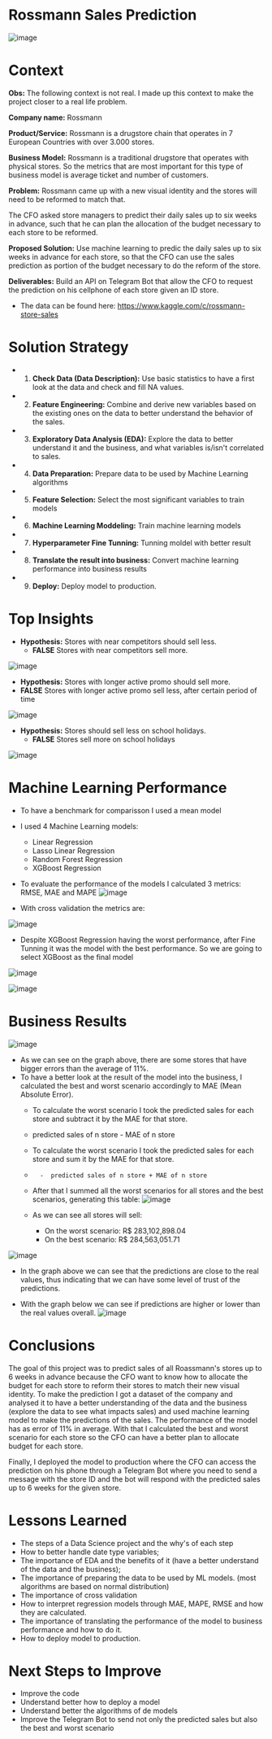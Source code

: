 # Rossmann Sales Prediction

![image](https://user-images.githubusercontent.com/72954917/119910864-7bb82a80-bf2e-11eb-885c-01168af8cbae.png)

# Context

**Obs:** The following context is not real. I made up this context to make the project closer to a real life problem.

**Company name:** Rossmann

**Product/Service:** Rossmann is a drugstore chain that operates in 7 European Countries with over 3.000 stores.

**Business Model:** Rossmann is a traditional drugstore that operates with physical stores. So the metrics that are most important for this type of business model is average ticket and number of customers.

**Problem:** Rossmann came up with a new visual identity and the stores will need to be reformed to match that.

The CFO asked store managers to predict their daily sales up to six weeks in advance, such that he can plan the allocation of the budget necessary to each store to be reformed.

**Proposed Solution:** Use machine learning to predic the daily sales up to six weeks in advance for each store, so that the CFO can use the sales prediction as portion of the budget necessary to do the reform of the store.

**Deliverables:** Build an API on Telegram Bot that allow the CFO to request the prediction on his cellphone of each store given an ID store.

- The data can be found here: https://www.kaggle.com/c/rossmann-store-sales

# Solution Strategy

- 1. **Check Data (Data Description):** Use basic statistics to have a first look at the data and check and fill NA values.
- 2. **Feature Engineering:** Combine and derive new variables based on the existing ones on the data to better understand the behavior of the sales.
- 3. **Exploratory Data Analysis (EDA):** Explore the data to better understand it and the business, and what variables is/isn't correlated to sales.
- 4. **Data Preparation:** Prepare data to be used by Machine Learning algorithms 
- 5. **Feature Selection:** Select the most significant variables to train models
- 6. **Machine Learning Moddeling:** Train machine learning models
- 7. **Hyperparameter Fine Tunning:** Tunning moldel with better result
- 8. **Translate the result into business:** Convert machine learning performance into business results
- 9. **Deploy:** Deploy model to production.

# Top Insights
- **Hypothesis:** Stores with near competitors should sell less.
  -  **FALSE** Stores with near competitors sell more.

![image](https://user-images.githubusercontent.com/72954917/120121760-a77c2000-c17b-11eb-990e-fa636f4b85f2.png)


-  **Hypothesis:** Stores with longer active promo should sell more.
  -  **FALSE** Stores with longer active promo sell less, after certain period of time

![image](https://user-images.githubusercontent.com/72954917/120121828-0b9ee400-c17c-11eb-8204-6019022c7f1a.png)


- **Hypothesis:** Stores should sell less on school holidays.
  - **FALSE** Stores sell more on school holidays

![image](https://user-images.githubusercontent.com/72954917/120122694-adc0cb00-c180-11eb-8a48-4ce25c3ad96b.png)


# Machine Learning Performance
- To have a benchmark for comparisson I used a mean model
- I used 4 Machine Learning models:
  - Linear Regression
  - Lasso Linear Regression
  - Random Forest Regression
  - XGBoost Regression

- To evaluate the performance of the models I calculated 3 metrics: RMSE, MAE and MAPE
![image](https://user-images.githubusercontent.com/72954917/119747241-ac359100-be68-11eb-8eee-b99c24586d4c.png)

- With cross validation the metrics are: 

![image](https://user-images.githubusercontent.com/72954917/119752441-6c27db80-be73-11eb-89ed-8c25c7e8c729.png)

- Despite XGBoost Regression having the worst performance, after Fine Tunning it was the model with the best performance. So we are going to select XGBoost as the final model

![image](https://user-images.githubusercontent.com/72954917/119761746-c3817800-be82-11eb-8baf-d4f45754b33d.png)

![image](https://user-images.githubusercontent.com/72954917/119765541-de0b1f80-be89-11eb-8316-984cf87dccbe.png)


# Business Results
![image](https://user-images.githubusercontent.com/72954917/119905379-8a004980-bf22-11eb-9509-fb82c9e4dde0.png)

- As we can see on the graph above, there are some stores that have bigger errors than the average of 11%.
- To have a better look at the result of the model into the business, I calculated the best and worst scenario accordingly to MAE (Mean Absolute Error).
  -  To calculate the worst scenario I took the predicted sales for each store and subtract it by the MAE for that store.
    -  predicted sales of n store - MAE of n store
  -  To calculate the worst scenario I took the predicted sales for each store and sum it by the MAE for that store.
    -       -  predicted sales of n store + MAE of n store
  - After that I summed all the worst scenarios for all stores and the best scenarios, generating this table:
![image](https://user-images.githubusercontent.com/72954917/119906223-2e36c000-bf24-11eb-8186-1f9cc9a01471.png)

  - As we can see all stores will sell:
    - On the worst scenario: R$ 283,102,898.04
    - On the best scenario:  R$ 284,563,051.71

![image](https://user-images.githubusercontent.com/72954917/119906941-9cc84d80-bf25-11eb-9f90-3f98a36b3bb7.png)

- In the graph above we can see that the predictions are close to the real values, thus indicating that we can have some level of trust of the predictions.

- With the graph below we can see if predictions are higher or lower than the real values overall.
![image](https://user-images.githubusercontent.com/72954917/119907223-31cb4680-bf26-11eb-89b1-f36f045f44fb.png)

# Conclusions
The goal of this project was to predict sales of all Roassmann's stores up to 6 weeks in advance because the CFO want to know how to allocate the budget for each store to reform their stores to match their new visual identity. To make the prediction I got a dataset of the company and analysed it to have a better understanding of the data and the business (explore the data to see what impacts sales) and used machine learning model to make the predictions of the sales. The performance of the model has as error of 11% in average. With that I calculated the best and worst scenario for each store so the CFO can have a better plan to allocate budget for each store.

Finally, I deployed the model to production where the CFO can access the prediction on his phone through a Telegram Bot where you need to send a message with the store ID and the bot will respond with the predicted sales up to 6 weeks for the given store.


# Lessons Learned
- The steps of a Data Science project and the why's of each step
- How to better handle date type variables;
- The importance of EDA and the benefits of it (have a better understand of the data and the business);
- The importance of preparing the data to be used by ML models. (most algorithms are based on normal distribution)
- The importance of cross validation
- How to interpret regression models through MAE, MAPE, RMSE and how they are calculated.
- The importance of translating the performance of the model to business performance and how to do it.
- How to deploy model to production.

# Next Steps to Improve
- Improve the code
- Understand better how to deploy a model
- Understand better the algorithms of de models
- Improve the Telegram Bot to send not only the predicted sales but also the best and worst scenario
